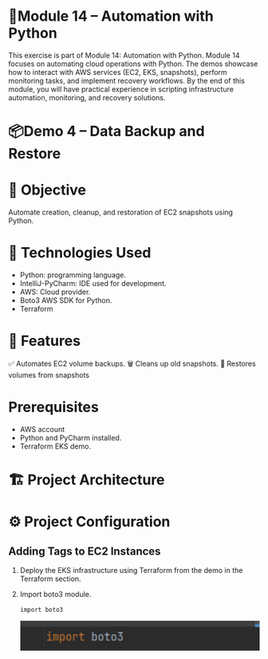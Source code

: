 # 🐍Module 14 – Automation with Python
This exercise is part of Module 14: Automation with Python. Module 14 focuses on automating cloud operations with Python. The demos showcase how to interact with AWS services (EC2, EKS, snapshots), perform monitoring tasks, and implement recovery workflows. By the end of this module, you will have practical experience in scripting infrastructure automation, monitoring, and recovery solutions.

# 📦Demo 4 – Data Backup and Restore
# 📌 Objective
  Automate creation, cleanup, and restoration of EC2 snapshots using Python.

# 🚀 Technologies Used
* Python: programming language.
* IntelliJ-PyCharm: IDE used for development.
* AWS: Cloud provider.
* Boto3 AWS SDK for Python.
* Terraform

# 🎯 Features
✅ Automates EC2 volume backups.
🗑️ Cleans up old snapshots.
🔄 Restores volumes from snapshots

# Prerequisites
* AWS account
* Python and PyCharm installed.
* Terraform EKS demo.
  
# 🏗 Project Architecture

# ⚙️ Project Configuration
   
## Adding Tags to EC2 Instances
1. Deploy the EKS infrastructure using Terraform from the demo in the Terraform section.
   
2. Import boto3 module.
   ```bash
   import boto3
   ```
   <img src="https://github.com/lala-la-flaca/DevOpsBootcamp_14_Automation_with_Python_2/blob/main/Img/2.PNG" width=800 />
   

      
   
